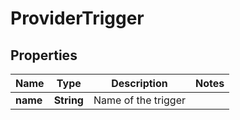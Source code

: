 
# ProviderTrigger

## Properties
Name | Type | Description | Notes
------------ | ------------- | ------------- | -------------
**name** | **String** | Name of the trigger | 



